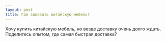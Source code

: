 ```yaml
---
layout: post 
title: Где заказать китайскую мебель? 
--- 
```

Хочу купить китайскую мебель, но везде доставку очень долго ждать. Поделитесь опытом, где самая быстрая доставка?